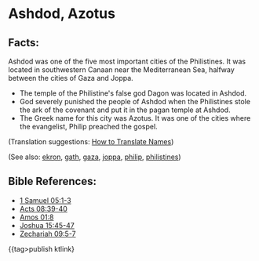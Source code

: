 # Ashdod, Azotus #

## Facts: ##

Ashdod was one of the five most important cities of the Philistines. It was located in southwestern Canaan near the Mediterranean Sea, halfway between the cities of Gaza and Joppa.

* The temple of the Philistine's false god Dagon was located in Ashdod.
* God severely punished the people of Ashdod when the Philistines stole the ark of the covenant and put it in the pagan temple at Ashdod. 
* The Greek name for this city was Azotus. It was one of the cities where the evangelist, Philip preached the gospel.

(Translation suggestions: [How to Translate Names](https://git.door43.org/Door43/en-ta-translate-vol1/src/master/content/translate_names.md))

(See also: [ekron](../other/ekron.md), [gath](../other/gath.md), [gaza](../other/gaza.md), [joppa](../other/joppa.md), [philip](../other/philip.md), [philistines](../other/philistines.md))

## Bible References: ##

* [1 Samuel 05:1-3](https://door43.org/en/bible/notes/1sa/05/01)
* [Acts 08:39-40](https://door43.org/en/bible/notes/act/08/39)
* [Amos 01:8](https://door43.org/en/bible/notes/amo/01/08)
* [Joshua 15:45-47](https://door43.org/en/bible/notes/jos/15/45)
* [Zechariah 09:5-7](https://door43.org/en/bible/notes/zec/09/05)

{{tag>publish ktlink}
